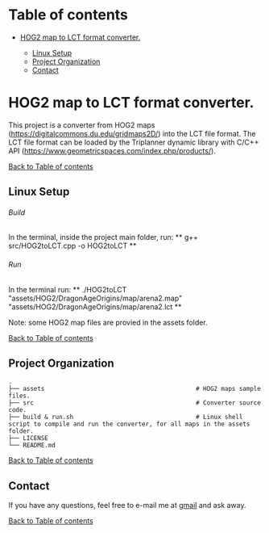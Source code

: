 # <a name="toc">Table of contents 

* [HOG2 map to LCT format converter.](#HOG2toLCT)

	* [Linux Setup](#linux_setup)
	* [Project Organization](#p_organization)
	* [Contact](#contact)


# <a name="HOG2toLCT">HOG2 map to LCT format converter.


This project is a converter from HOG2 maps (https://digitalcommons.du.edu/gridmaps2D/) into the LCT file format.
The LCT file format can be loaded by the Triplanner dynamic library with C/C++ API (https://www.geometricspaces.com/index.php/products/). 

[Back to Table of contents](#toc)


## <a name="linux_setup">Linux Setup

###### Build 

In the terminal, inside the project main folder, run:
** g++ src/HOG2toLCT.cpp -o HOG2toLCT **

###### Run

In the terminal run:
** ./HOG2toLCT "assets/HOG2/DragonAgeOrigins/map/arena2.map" "assets/HOG2/DragonAgeOrigins/map/arena2.lct **

Note: some HOG2 map files are provied in the assets folder.

[Back to Table of contents](#toc)


## <a name="p_organization">Project Organization


    .
    ├── assets                                          # HOG2 maps sample files. 
    ├── src                                             # Converter source code.
    ├── build & run.sh                                  # Linux shell script to compile and run the converter, for all maps in the assets folder.
    ├── LICENSE
    └── README.md                          

[Back to Table of contents](#toc)


## <a name="contact">Contact

If you have any questions, feel free to e-mail me at [gmail](mailto://g.n.p.amador@gmail.com) and ask away.

[Back to Table of contents](#toc)
